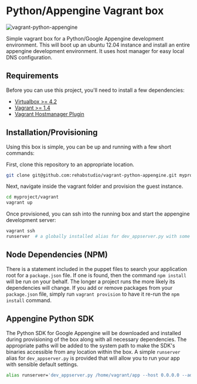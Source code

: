 Python/Appengine Vagrant box
============================

![vagrant-python-appengine](https://dl.dropboxusercontent.com/u/266793/vagrant/vagrant-appengine.png)


Simple vagrant box for a Python/Google Appengine development environment. This will boot up an ubuntu 12.04 instance and install an entire appengine development environment. It uses host manager for easy local DNS configuration.


Requirements
------------

Before you can use this project, you'll need to install a few dependencies:

- [Virtualbox >= 4.2](https://www.virtualbox.org)
- [Vagrant >= 1.4](http://www.vagrantup.com)
- [Vagrant Hostmanager Plugin](https://github.com/smdahlen/vagrant-hostmanager)


Installation/Provisioning
-------------------------

Using this box is simple, you can be up and running with a few short commands:

First, clone this repository to an appropriate location.

``` bash
git clone git@github.com:rehabstudio/vagrant-python-appengine.git myproject
```

Next, navigate inside the vagrant folder and provision the guest instance.

``` bash
cd myproject/vagrant
vagrant up
```

Once provisioned, you can ssh into the running box and start the appengine development server:

``` bash
vagrant ssh
runserver  # a globally installed alias for dev_appserver.py with some sensible defaults
```


Node Dependencies (NPM)
-----------------------

There is a statement included in the puppet files to search your application root for a `package.json` file. If one is found, then the command `npm install` will be run on your behalf. The longer a project runs the more likely its dependencies will change. If you add or remove packages from your `package.json` file, simply run `vagrant provision` to have it re-run the `npm install` command.


Appengine Python SDK
--------------------

The Python SDK for Google Appengine will be downloaded and installed during provisioning of the box along with all necessary dependencies. The appropriate paths will be added to the system path to make the SDK's binaries accessible from any location within the box. A simple `runserver` alias for `dev_appserver.py` is provided that will allow you to run your app with sensible default settings.

``` bash
alias runserver='dev_appserver.py /home/vagrant/app --host 0.0.0.0 --admin_host 0.0.0.0 --storage_path /home/vagrant/storage --skip_sdk_update_check'
```

